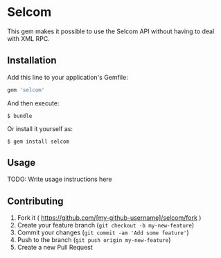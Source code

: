 # Selcom

This gem makes it possible to use the Selcom API without having to deal with XML RPC.
## Installation

Add this line to your application's Gemfile:

```ruby
gem 'selcom'
```

And then execute:

    $ bundle

Or install it yourself as:

    $ gem install selcom

## Usage

TODO: Write usage instructions here

## Contributing

1. Fork it ( https://github.com/[my-github-username]/selcom/fork )
2. Create your feature branch (`git checkout -b my-new-feature`)
3. Commit your changes (`git commit -am 'Add some feature'`)
4. Push to the branch (`git push origin my-new-feature`)
5. Create a new Pull Request
